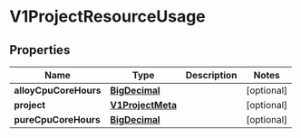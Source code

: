 # V1ProjectResourceUsage

## Properties
Name | Type | Description | Notes
------------ | ------------- | ------------- | -------------
**alloyCpuCoreHours** | [**BigDecimal**](BigDecimal.md) |  |  [optional]
**project** | [**V1ProjectMeta**](V1ProjectMeta.md) |  |  [optional]
**pureCpuCoreHours** | [**BigDecimal**](BigDecimal.md) |  |  [optional]

